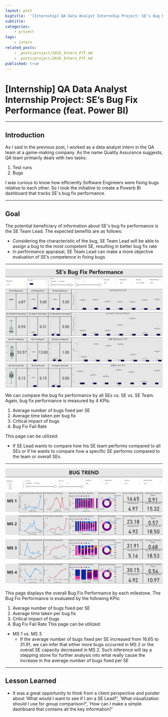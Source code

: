 ```yaml
---
layout: post
bigtitle:  '[Internship] QA Data Analyst Internship Project: SE’s Bug Fix Performance (feat. Power BI)'
subtitle:   
categories:
    - project
tags:
    - intern
related_posts:
    - _posts/project/2015_Intern_PJT.md
    - _posts/project/2016_Intern_PJT.md
published: true
---
```



# [Internship] QA Data Analyst Internship Project: SE’s Bug Fix Performance (feat. Power BI)

---
## Introduction

As I said in the previous post, I worked as a data analyst intern in the QA team at a game-making company. As the name Quality Assurance suggests, QA team primarily deals with two tasks:

1. Test runs
2. Bugs

I was curious to know how efficiently Software Engineers were fixing bugs relative to each other. So I took the initiative to create a Powerb BI dashboard that tracks SE's bug fix performance.

---

## Goal
The potential beneficiary of information about SE's bug fix performance is the SE Team Lead. The expected benefits are as follows:

- Considering the characteristic of the bug, SE Team Lead will be able to assign a bug to the most competent SE, resulting in better bug fix rate
- In performance appraisal, SE Team Lead can make a more objective evaluation of SE’s competence in fixing bugs

---

![2](/assets/img/project/2021_Intern_PJT/PBI/2.png)

We can compare the bug fix performance by all SEs vs. SE vs. SE Team. Again, bug fix performance is measured by 4 KPIs:

1.	Average number of bugs fixed per SE
2.	Average time taken per bug fix
3.	Critical impact of bugs
4.	Bug Fix Fail Rate

This page can be utilized:
-	If SE Lead wants to compare how his SE team performs compared to all SEs or if he wants to compare how a specific SE performs compared to the team or overall SEs.

---

![1](/assets/img/project/2021_Intern_PJT/PBI/1.png)

This page displays the overall Bug Fix Performance by each milestone. The Bug Fix Performance is evaluated by the following KPIs:
1.	Average number of bugs fixed per SE
2.	Average time taken per bug fix
3.	Critical impact of bugs
4.	Bug Fix Fail Rate
This page can be utilized:
-	MS 1 vs. MS 3
    - If the average number of bugs fixed per SE increased from 16.65 to 31.91, we can infer that either more bugs occurred in MS 2 or the overall SE capacity decreased in MS 2. Such inference will lay a stepping stone for further analysis into what really cause the increase in the average number of bugs fixed per SE

---
## Lesson Learned

-	It was a great opportunity to think from a client perspective and ponder about ‘What would I want to see if I am a SE Lead?’, ’What visualization should I use for group comparison?’, ‘How can I make a simple dashboard that contains all the key information?’
